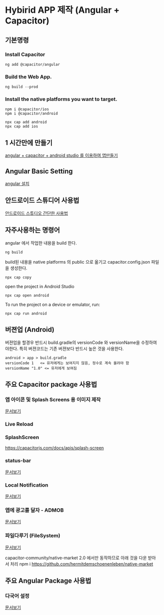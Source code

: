 # Hybirid APP 제작 (Angular + Capacitor)
## 기본명령

### Install Capacitor
```
ng add @capacitor/angular
```
### Build the Web App.
```
ng build --prod
```
### Install the native platforms you want to target.
```
npm i @capacitor/ios
npm i @capacitor/android
```
```
npx cap add android
npx cap add ios
```

## 1 시간만에 만들기
[angular + capacitor + android studio 를 이용하여 앱만들기](build-app-in-1hour.md)

## Angular Basic Setting
[angular 설치](angular-set-basic.md)

## 안드로이드 스튜디어 사용법
[안드로이드 스튜디오 간단한 사용법](android.md)

## 자주사용하는 명령어
angular 에서 작업한 내용을 build 한다.
```
ng build
```
build된 내용을 native platforms 의 public 으로 옮기고 capacitor.config.json 파일을 생성한다.
```
npx cap copy
```
open the project in Android Studio
```
npx cap open android
```
To run the project on a device or emulator, run:
```
npx cap run android
```


## 버젼업 (Android)
버젼업을 할경우 반드시 build.gradle의 versionCode 와 versionName을 수정하여야한다. 특히 버젼코드는 기존 버젼보다 반드시 높은 것을 사용한다.
```
android > app > build.gradle
versionCode 1   <= 유저에게는 보여지지 않음, 정수로 계속 올려야 함
versionName "1.0" <= 유저에게 보여짐
```




## 주요 Capacitor package 사용법

### 앱 아이콘 및 Splash Screens 용 이미지 제작
[문서보기](package-creating-splash-screens-and-icons.md)

### Live Reload

### SplashScreen
https://capacitorjs.com/docs/apis/splash-screen

### status-bar
[문서보기](package-status-bar.md)


### Local Notification
[문서보기](package-local-notificaion.md)

### 앱에 광고를 달자 - ADMOB
[문서보기](package-admob.md)

### 파일다루기 (FileSystem)
[문서보기](package-filesystem.md)



capacitor-community/native-market  2.0 에서만 동작하므로 아래 것을 다운 받아서 처리
npm i https://github.com/hermitdemschoenenleben/native-market


## 주요 Angular Package 사용법
### 다국어 설정
[문서보기](ngx-translate.md)

